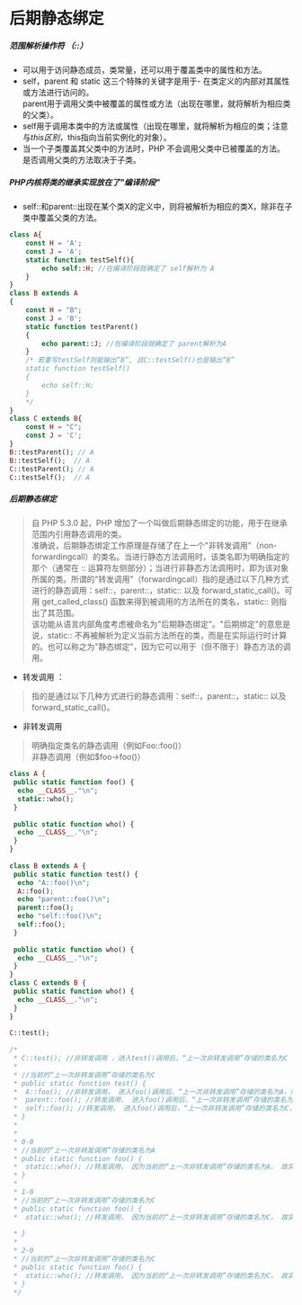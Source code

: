 # 后期静态绑定


##### 范围解析操作符  （::）

- 可以用于访问静态成员，类常量，还可以用于覆盖类中的属性和方法。  
- self，parent 和 static 这三个特殊的关键字是用于- 在类定义的内部对其属性或方法进行访问的。  
parent用于调用父类中被覆盖的属性或方法（出现在哪里，就将解析为相应类的父类）。  
- self用于调用本类中的方法或属性（出现在哪里，就将解析为相应的类；注意与$this区别，$this指向当前实例化的对象）。  
- 当一个子类覆盖其父类中的方法时，PHP 不会调用父类中已被覆盖的方法。是否调用父类的方法取决于子类。  


#####  PHP内核将类的继承实现放在了"编译阶段"
- self::和parent::出现在某个类X的定义中，则将被解析为相应的类X，除非在子类中覆盖父类的方法。
```php
class A{
    const H = 'A';
    const J = 'A';
    static function testSelf(){
        echo self::H; //在编译阶段就确定了 self解析为 A
    }
}
class B extends A
{
    const H = "B";
    const J = 'B';
    static function testParent()
    {
        echo parent::J; //在编译阶段就确定了 parent解析为A
    }
    /* 若重写testSelf则能输出“B”, 且C::testSelf()也是输出“B”
    static function testSelf()
    {
        echo self::H;
    }
    */
}
class C extends B{
    const H = "C";
    const J = 'C';
}
B::testParent(); // A
B::testSelf();  // A
C::testParent(); // A 
C::testSelf();  // A
```

##### 后期静态绑定
>自 PHP 5.3.0 起，PHP 增加了一个叫做后期静态绑定的功能，用于在继承范围内引用静态调用的类。   
准确说，后期静态绑定工作原理是存储了在上一个"非转发调用"（non-forwardingcall）的类名。当进行静态方法调用时，该类名即为明确指定的那个（通常在 :: 运算符左侧部分）；当进行非静态方法调用时，即为该对象所属的类。所谓的"转发调用"（forwardingcall）指的是通过以下几种方式进行的静态调用：self::，parent::，static:: 以及 forward_static_call()。可用 get_called_class() 函数来得到被调用的方法所在的类名，static:: 则指出了其范围。   
该功能从语言内部角度考虑被命名为"后期静态绑定"。"后期绑定"的意思是说，static:: 不再被解析为定义当前方法所在的类，而是在实际运行时计算的。也可以称之为"静态绑定"，因为它可以用于（但不限于）静态方法的调用。

- 转发调用 ：
>  指的是通过以下几种方式进行的静态调用：self::，parent::，static:: 以及 forward_static_call()。

- 非转发调用
> 明确指定类名的静态调用（例如Foo::foo()）  
非静态调用（例如$foo->foo()）  

```php
class A {
 public static function foo() {
  echo __CLASS__."\n";
  static::who();
 }
 
 public static function who() {
  echo __CLASS__."\n";
 }
}
 
class B extends A {
 public static function test() {
  echo "A::foo()\n";
  A::foo();
  echo "parent::foo()\n";
  parent::foo();
  echo "self::foo()\n";
  self::foo();
 }
 
 public static function who() {
  echo __CLASS__."\n";
 }
}
class C extends B {
 public static function who() {
  echo __CLASS__."\n";
 }
}
 
C::test();
 
/*
 * C::test(); //非转发调用 ，进入test()调用后，“上一次非转发调用”存储的类名为C
 *
 * //当前的“上一次非转发调用”存储的类名为C
 * public static function test() {
 *  A::foo(); //非转发调用， 进入foo()调用后，“上一次非转发调用”存储的类名为A，然后实际执行代码A::foo(), 转 0-0
 *  parent::foo(); //转发调用， 进入foo()调用后，“上一次非转发调用”存储的类名为C， 此处的parent解析为A ,转1-0
 *  self::foo(); //转发调用， 进入foo()调用后，“上一次非转发调用”存储的类名为C， 此处self解析为B, 转2-0
 * }
 *
 *
 * 0-0
 * //当前的“上一次非转发调用”存储的类名为A
 * public static function foo() {
 *  static::who(); //转发调用， 因为当前的“上一次非转发调用”存储的类名为A， 故实际执行代码A::who(),即static代表A，进入who()调用后，“上一次非转发调用”存储的类名依然为A，因此打印 “A”
 * }
 *
 * 1-0
 * //当前的“上一次非转发调用”存储的类名为C
 * public static function foo() {
 *  static::who(); //转发调用， 因为当前的“上一次非转发调用”存储的类名为C， 故实际执行代码C::who(),即static代表C，进入who()调用后，“上一次非转发调用”存储的类名依然为C，因此打印 “C”
 
 * }
 *
 * 2-0
 * //当前的“上一次非转发调用”存储的类名为C
 * public static function foo() {
 *  static::who(); //转发调用， 因为当前的“上一次非转发调用”存储的类名为C， 故实际执行代码C::who(),即static代表C，进入who()调用后，“上一次非转发调用”存储的类名依然为C，因此打印 “C”
 * }
 */
```


